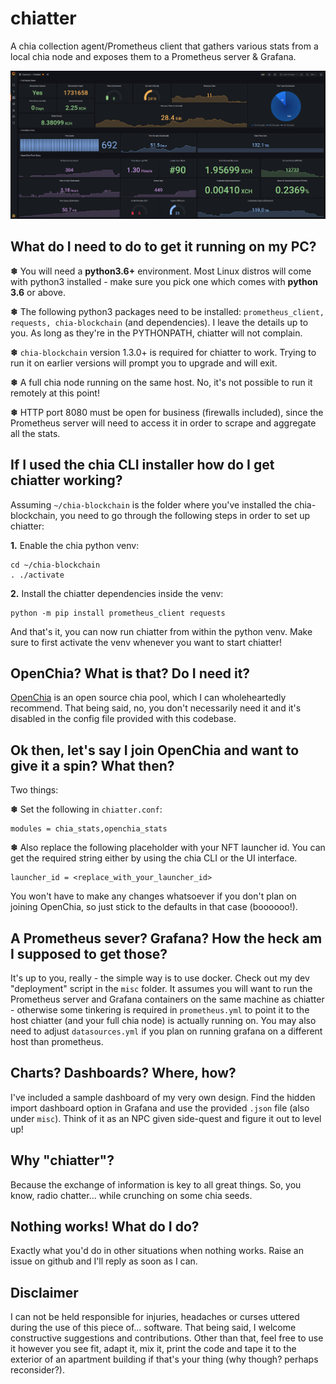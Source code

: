 # chiatter
A chia collection agent/Prometheus client that gathers various stats from a local chia node and exposes them to a Prometheus server & Grafana.

![grafana_dashboard](chiatter_grafana.png)

## What do I need to do to get it running on my PC?

**❄** You will need a **python3.6+** environment. Most Linux distros will come with python3 installed - make sure you pick one which comes with **python 3.6** or above.

**❄** The following python3 packages need to be installed: `prometheus_client, requests, chia-blockchain` (and dependencies). I leave the details up to you. As long as they're in the PYTHONPATH, chiatter will not complain.

**❄** `chia-blockchain` version 1.3.0+ is required for chiatter to work. Trying to run it on earlier versions will prompt you to upgrade and will exit.

**❄** A full chia node running on the same host. No, it's not possible to run it remotely at this point!

**❄** HTTP port 8080 must be open for business (firewalls included), since the Prometheus server will need to access it in order to scrape and aggregate all the stats.

## If I used the chia CLI installer how do I get chiatter working?

Assuming `~/chia-blockchain` is the folder where you've installed the chia-blockchain, you need to go through the following steps in order to set up chiatter:

**1.** Enable the chia python venv:

```
cd ~/chia-blockchain
. ./activate
```

**2.** Install the chiatter dependencies inside the venv:

```
python -m pip install prometheus_client requests
```

And that's it, you can now run chiatter from within the python venv. Make sure to first activate the venv whenever you want to start chiatter!

## OpenChia? What is that? Do I need it?

[OpenChia](https://openchia.io/) is an open source chia pool, which I can wholeheartedly recommend. That being said, no, you don't necessarily need it and it's disabled in the config file provided with this codebase.

## Ok then, let's say I join OpenChia and want to give it a spin? What then?

Two things:

**❄** Set the following in `chiatter.conf`:

```
modules = chia_stats,openchia_stats
```

**❄** Also replace the following placeholder with your NFT launcher id. You can get the required string either by using the chia CLI or the UI interface.

```
launcher_id = <replace_with_your_launcher_id>
```

You won't have to make any changes whatsoever if you don't plan on joining OpenChia, so just stick to the defaults in that case (boooooo!).

## A Prometheus sever? Grafana? How the heck am I supposed to get those?

It's up to you, really - the simple way is to use docker. Check out my dev "deployment" script in the `misc` folder. It assumes you will want to run the Prometheus server and Grafana containers on the same machine as chiatter - otherwise some tinkering is required in `prometheus.yml` to point it to the host chiatter (and your full chia node) is actually running on. You may also need to adjust `datasources.yml` if you plan on running grafana on a different host than prometheus.

## Charts? Dashboards? Where, how?

I've included a sample dashboard of my very own design. Find the hidden import dashboard option in Grafana and use the provided `.json` file (also under `misc`). Think of it as an NPC given side-quest and figure it out to level up!

## Why "chiatter"?

Because the exchange of information is key to all great things. So, you know, radio chatter... while crunching on some chia seeds.

## Nothing works! What do I do?

Exactly what you'd do in other situations when nothing works. Raise an issue on github and I'll reply as soon as I can.

## Disclaimer

I can not be held responsible for injuries, headaches or curses uttered during the use of this piece of... software. That being said, I welcome constructive suggestions and contributions. Other than that, feel free to use it however you see fit, adapt it, mix it, print the code and tape it to the exterior of an apartment building if that's your thing (why though? perhaps reconsider?).

